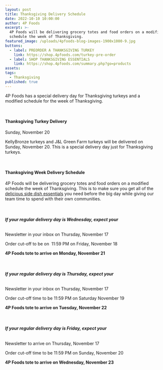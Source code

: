 ```yaml
---
layout: post
title: Thanksgiving Delivery Schedule
date: 2022-10-10 10:00:00
author: 4P Foods
excerpt: >-
  4P Foods will be delivering grocery totes and food orders on a modified
  schedule the week of Thanksgiving.
featured_image: /uploads/4pfoods-blog-images-1900x1000-9.jpg
buttons:
  - label: PREORDER A THANKSGIVING TURKEY
    link: https://shop.4pfoods.com/turkey-pre-order
  - label: SHOP THANKSGIVING ESSENTIALS
    link: https://shop.4pfoods.com/summary.php?go=products
assets:
tags:
  - Thanksgiving
published: true
---
```

<div class="editable"><p>4P Foods has a special delivery day for Thanksgiving turkeys and a modified schedule for the week of Thanksgiving.</p><p>&nbsp;</p><h4>Thanksgiving Turkey Delivery</h4><p>Sunday, November 20</p><p>KellyBronze turkeys and J&amp;L Green Farm turkeys will be delivered on Sunday, November 20. This is a special delivery day just for Thanksgiving turkeys.</p><p>&nbsp;</p><h4>Thanksgiving Week Delivery Schedule</h4><p>4P Foods will be delivering grocery totes and food orders on a modified schedule the week of Thanksgiving. This is to make sure you get all of the <a href="https://shop.4pfoods.com/vegetables">delicious side dish essentials</a> you need before the big day while giving our team time to spend with their own communities.</p><p class="AlignCenter">&nbsp;</p><h6 class="AlignCenter"><strong>If your regular delivery day is Wednesday, expect your</strong></h6><p class="AlignCenter">Newsletter in your inbox on Thursday, November 17</p><p class="AlignCenter">Order cut-off to be on&nbsp; 11:59 PM on Friday, November 18</p><p class="AlignCenter"><strong>4P Foods tote to arrive on Monday, November 21</strong></p><p class="AlignCenter">&nbsp;</p><h6 class="AlignCenter"><strong>If your regular delivery day is Thursday, expect your</strong></h6><p class="AlignCenter">Newsletter in your inbox on Thursday, November 17</p><p class="AlignCenter">Order cut-off time to be 11:59 PM on Saturday November 19</p><p class="AlignCenter"><strong>4P Foods tote to arrive on Tuesday, November 22</strong></p><p class="AlignCenter">&nbsp;</p><h6 class="AlignCenter"><strong>If your regular delivery day is Friday, expect your</strong></h6><p class="AlignCenter">Newsletter to arrive on Thursday, November 17</p><p class="AlignCenter">Order cut-off time to be 11:59 PM on Sunday, November 20</p><p class="AlignCenter"><strong>4P Foods tote to arrive on Wednesday, November 23</strong></p><p class="AlignCenter">&nbsp;</p></div>